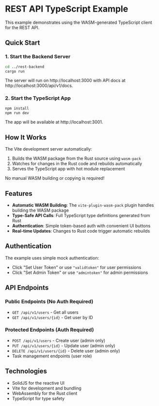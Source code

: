 # REST API TypeScript Example

This example demonstrates using the WASM-generated TypeScript client for the REST API.

## Quick Start

### 1. Start the Backend Server

```bash
cd ../rest-backend
cargo run
```

The server will run on http://localhost:3000 with API docs at http://localhost:3000/api/v1/docs.

### 2. Start the TypeScript App

```bash
npm install
npm run dev
```

The app will be available at http://localhost:3001.

## How It Works

The Vite development server automatically:
1. Builds the WASM package from the Rust source using `wasm-pack`
2. Watches for changes in the Rust code and rebuilds automatically
3. Serves the TypeScript app with hot module replacement

No manual WASM building or copying is required!

## Features

- **Automatic WASM Building**: The `vite-plugin-wasm-pack` plugin handles building the WASM package
- **Type-Safe API Calls**: Full TypeScript type definitions generated from Rust
- **Authentication**: Simple token-based auth with convenient UI buttons
- **Real-time Updates**: Changes to Rust code trigger automatic rebuilds

## Authentication

The example uses simple mock authentication:
- Click "Set User Token" or use `"validtoken"` for user permissions
- Click "Set Admin Token" or use `"admintoken"` for admin permissions

## API Endpoints

### Public Endpoints (No Auth Required)
- `GET /api/v1/users` - Get all users
- `GET /api/v1/users/{id}` - Get user by ID

### Protected Endpoints (Auth Required)
- `POST /api/v1/users` - Create user (admin only)
- `PUT /api/v1/users/{id}` - Update user (admin only)
- `DELETE /api/v1/users/{id}` - Delete user (admin only)
- Task management endpoints (user role)

## Technologies

- SolidJS for the reactive UI
- Vite for development and bundling
- WebAssembly for the Rust client
- TypeScript for type safety